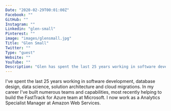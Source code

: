 ```yaml
---
Date: "2020-02-29T00:01:00Z"
Facebook: ""
GitHub: ""
Instagram: ""
Linkedin: "glen-small"
Pinterest: ""
image: "images/glensmall.jpg"
Title: "Glen Small"
Twitter: ""
Type: "guest"
Website: ""
YouTube: ""
Description: "Glen has spent the last 25 years working in software development, database design, data science, solution architecture and cloud migrations. He has built numerous teams and capabilities, most recently helping to build the FastTrack for Azure team at Microsoft. He now works as an Analytics Specialist Manager at Amazon Web Services."
---
```

I've spent the last 25 years working in software development, database design, data science, solution architecture and cloud migrations. In my career I've built numerous teams and capabilities, most recently helping to build the FastTrack for Azure team at Microsoft. I now work as a Analytics Specialist Manager at Amazon Web Services.